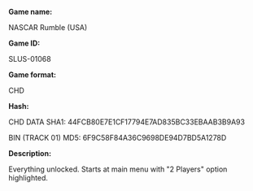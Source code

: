 **Game name:**

NASCAR Rumble (USA)

**Game ID:**

SLUS-01068

**Game format:**

CHD

**Hash:**

CHD DATA SHA1: 44FCB80E7E1CF17794E7AD835BC33EBAAB3B9A93

BIN (TRACK 01) MD5: 6F9C58F84A36C9698DE94D7BD5A1278D

**Description:**

Everything unlocked. Starts at main menu with "2 Players" option highlighted.